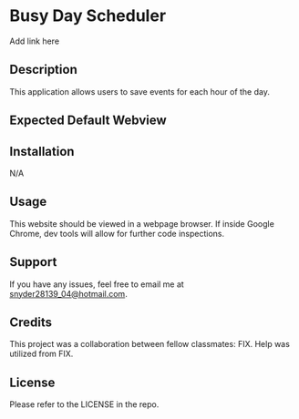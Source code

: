 # Busy Day Scheduler

Add link here

## Description

This application allows users to save events for each hour of the day. 

## Expected Default Webview

## Installation

N/A

## Usage

This website should be viewed in a webpage browser.  If inside Google Chrome, dev tools will allow for further code inspections.  

## Support

If you have any issues, feel free to email me at snyder28139_04@hotmail.com.

## Credits

This project was a collaboration between fellow classmates: FIX.  Help was utilized from FIX.

## License

Please refer to the LICENSE in the repo.
